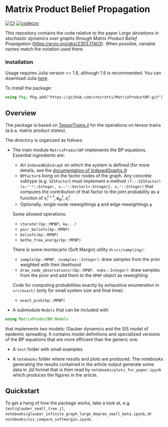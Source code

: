 # Matrix Product Belief Propagation

[![CI](https://github.com/stecrotti/MatrixProductBP/actions/workflows/ci.yml/badge.svg)](https://github.com/stecrotti/MatrixProductBP/actions/workflows/ci.yml)
[![codecov](https://codecov.io/gh/stecrotti/MatrixProductBP/branch/main/graph/badge.svg?token=X30C323BYT)](https://codecov.io/gh/stecrotti/MatrixProductBP)

This repository contains the code relative to the paper _Large deviations in stochastic dynamics over graphs through Matrix Product Belief Propagation_ (https://arxiv.org/abs/2303.17403). 
When possible, variable names match the notation used there.

### Installation
Usage requires Julia version >= 1.8, although 1.9 is recommended. You can download Julia [here](https://julialang.org/downloads/).

To install the package:
```julia
using Pkg; Pkg.add("https://github.com/stecrotti/MatrixProductBP.git")
```

## Overview
The package is based on [TensorTrains.jl](https://github.com/stecrotti/TensorTrains.jl) for the operations on tensor trains (a.k.a. matrix product states).

The directory is organized as follows:
- The main module `MatrixProductBP` implements the BP equations.
    Essential ingredients are:
    - An `IndexedBiDiGraph` on which the system is defined  (for more details, see the [documentation of IndexedGraphs.jl](https://stecrotti.github.io/IndexedGraphs.jl/stable/bidigraph/))
    - `BPFactor`s living on the factor nodes of the graph. Any concrete subtype (e.g. `SISFactor`) must implement a method `(fᵢ::SISFactor)(xᵢᵗ⁺¹::Integer, xₙᵢᵗ::Vector{<:Integer}, xᵢᵗ::Integer)` that computes the contribution of that factor to the joint probability as a function of $x_i^{t+1},\boldsymbol{x}_{\partial i}^{t}, x_i^{t}$.
    - Optionally, single-node reweightings `ϕ` and edge reweightings `ψ`
    
    Some allowed operations:
    - `iterate!(bp::MPBP; kw...)`
    - `pair_beliefs(bp::MPBP)`
    - `beliefs(bp::MPBP)`
    - `bethe_free_energy(bp::MPBP)`
    
    There is some montecarlo (Soft Margin) utility in `src/sampling/`:
    - `sample(bp::MPBP, nsamples::Integer)`: draw samples from the prior weighted with their likelihood
    - `draw_node_observations!(bp::MPBP, nobs::Integer)`: draw samples from the prior and add them to the `MPBP` object as reweighting
    
    Code for computing probabilities exactly by exhaustive enumeration in `src/exact/` (only for small system size and final time):
    - `exact_prob(bp::MPBP)`
    
- A submodule `Models` that can be included with 
```julia
using MatrixProductBP.Models
```
that implements two models: Glauber dynamics and the SIS model of epidemic spreading.
It contains model definitions and specialized versions of the BP equations that are more efficient than the generic one.

- A `test` folder with small examples 

- A `notebooks` folder where results and plots are produced. The notebooks generating the results contained in the article output generate some data in .jld format that is then read by `notebooks/plots_for_paper.ipynb` which produces the figures in the article.

## Quickstart
To get a hang of how the package works, take a look at, e.g. `test/glauber_small_tree.jl`, `notebooks/glauber_infinite_graph_large_degree_small_beta.ipynb`, or `notebooks/sis_compare_softmargin.ipynb`.